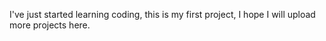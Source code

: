 I've just started learning coding, this is my first project, I hope I will upload more projects here.
